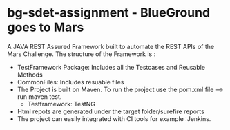 # bg-sdet-assignment - BlueGround goes to Mars
 A JAVA REST Assured Framework built to automate the REST APIs of the Mars Challenge. 
 The structure of the Framework is :
- TestFramework Package: Includes all the Testcases and Reusable Methods
- CommonFiles: Includes resuable files
- The Project is built on Maven. To run the project use the pom.xml file --> run maven test. 
     - Testframework: TestNG
- Html repots are generated under the target folder/surefire reports
- The project can easily integrated with CI tools for example :Jenkins. 

